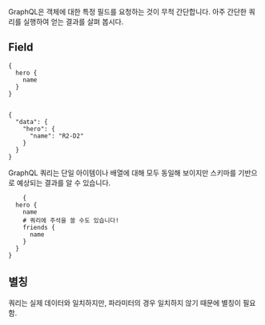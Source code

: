 
GraphQL은 객체에 대한 특정 필드를 요청하는 것이 무척 간단합니다. 아주 간단한 쿼리를 실행하여 얻는 결과를 살펴 봅시다.

## Field

```
{
  hero {
	name
  }
}
```


```

{
  "data": {
    "hero": {
      "name": "R2-D2"
    }
  }
}

```

GraphQL 쿼리는 단일 아이템이나 배열에 대해 모두 동일해 보이지만 스키마를 기반으로 예상되는 결과를 알 수 있습니다.
```
	{
  hero {
    name
    # 쿼리에 주석을 쓸 수도 있습니다!
    friends {
      name
    }
  }
}
```


## 별칭
쿼리는 실제 데이터와 일치하지만, 파라미터의 경우 일치하지 않기 때문에 별칭이 필요함.


